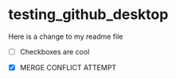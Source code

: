 # testing_github_desktop

Here is a change to my readme file

- [ ] Checkboxes are cool

- [X] MERGE CONFLICT ATTEMPT
